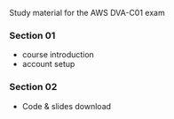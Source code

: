 Study material for the AWS DVA-C01 exam

### Section 01

- course introduction
- account setup

### Section 02

- Code & slides download
